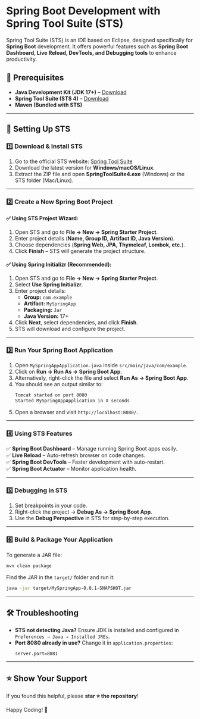 # Spring Boot Development with Spring Tool Suite (STS)

Spring Tool Suite (STS) is an IDE based on Eclipse, designed specifically for **Spring Boot** development. It offers powerful features such as **Spring Boot Dashboard, Live Reload, DevTools, and Debugging tools** to enhance productivity.

## 📌 Prerequisites
- **Java Development Kit (JDK 17+)** – [Download](https://adoptium.net/)
- **Spring Tool Suite (STS 4)** – [Download](https://spring.io/tools)
- **Maven (Bundled with STS)**

---

## 🚀 Setting Up STS

### 1️⃣ **Download & Install STS**
1. Go to the official STS website: [Spring Tool Suite](https://spring.io/tools)
2. Download the latest version for **Windows/macOS/Linux**.
3. Extract the ZIP file and open **SpringToolSuite4.exe** (Windows) or the STS folder (Mac/Linux).

---

### 2️⃣ **Create a New Spring Boot Project**
#### ✅ Using STS Project Wizard:
1. Open STS and go to **File → New → Spring Starter Project**.
2. Enter project details (**Name, Group ID, Artifact ID, Java Version**).
3. Choose dependencies (**Spring Web, JPA, Thymeleaf, Lombok, etc.**).
4. Click **Finish** – STS will generate the project structure.

#### ✅ Using Spring Initializr (Recommended):
1. Open STS and go to **File → New → Spring Starter Project**.
2. Select **Use Spring Initializr**.
3. Enter project details:
   - **Group:** `com.example`
   - **Artifact:** `MySpringApp`
   - **Packaging:** `Jar`
   - **Java Version:** 17+
4. Click **Next**, select dependencies, and click **Finish**.
5. STS will download and configure the project.

---

### 3️⃣ **Run Your Spring Boot Application**
1. Open `MySpringAppApplication.java` inside `src/main/java/com/example`.
2. Click on **Run → Run As → Spring Boot App**.
3. Alternatively, right-click the file and select **Run As → Spring Boot App**.
4. You should see an output similar to:
   ```sh
   Tomcat started on port 8080
   Started MySpringAppApplication in X seconds
   ```
5. Open a browser and visit `http://localhost:8080/`.

---

### 4️⃣ **Using STS Features**
✅ **Spring Boot Dashboard** – Manage running Spring Boot apps easily.  
✅ **Live Reload** – Auto-refresh browser on code changes.  
✅ **Spring Boot DevTools** – Faster development with auto-restart.  
✅ **Spring Boot Actuator** – Monitor application health.

---

### 5️⃣ **Debugging in STS**
1. Set breakpoints in your code.
2. Right-click the project → **Debug As → Spring Boot App**.
3. Use the **Debug Perspective** in STS for step-by-step execution.

---

### 6️⃣ **Build & Package Your Application**
To generate a JAR file:
```sh
mvn clean package
```
Find the JAR in the `target/` folder and run it:
```sh
java -jar target/MySpringApp-0.0.1-SNAPSHOT.jar
```

---

## 🛠️ **Troubleshooting**
- **STS not detecting Java?** Ensure JDK is installed and configured in `Preferences → Java → Installed JREs`.
- **Port 8080 already in use?** Change it in `application.properties`:
  ```properties
  server.port=8081
  ```

---

## ⭐ **Show Your Support**
If you found this helpful, please **star ⭐ the repository**!

Happy Coding! 🚀

